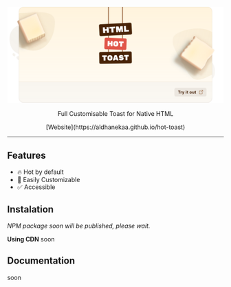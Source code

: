 ![Tux, the Linux mascot](/assets/header.svg)

<p style="text-align: center;">Full Customisable Toast for Native HTML</p>

<center>[Website](https://aldhanekaa.github.io/hot-toast)</center>

---

## Features

- 🔥 Hot by default
- 🔩 Easily Customizable
- ✅ Accessible

## Instalation

_NPM package soon will be published, please wait._

**Using CDN**
soon

## Documentation

soon
